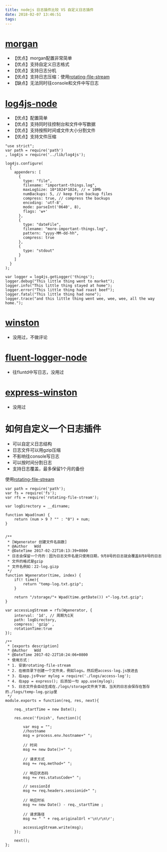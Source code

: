 ```yaml
---
title: nodejs 日志插件比较 VS 自定义日志插件
date: 2018-02-07 13:46:51
tags:
---
```


# [morgan](https://github.com/expressjs/morgan)
- 【优点】morgan配置非常简单
- 【优点】支持自定义日志格式
- 【优点】支持日志分机
- 【优点】支持日志压缩：使用[rotating-file-stream](https://github.com/iccicci/rotating-file-stream)
- 【缺点】无法同时往console和文件中写日志

# [log4js-node](https://github.com/nomiddlename/log4js-node)
- 【优点】配置简单
- 【优点】支持同时往控制台和文件中写数据
- 【优点】支持按照时间或文件大小分割文件
- 【优点】支持文件压缩
```
"use strict";
var path = require('path')
, log4js = require('../lib/log4js');

log4js.configure(
  {
    appenders: [
      {
        type: "file",
        filename: "important-things.log",
        maxLogSize: 10*1024*1024, // = 10Mb
        numBackups: 5, // keep five backup files
        compress: true, // compress the backups
        encoding: 'utf-8',
        mode: parseInt('0640', 8),
        flags: 'w+'
      },
      {
        type: "dateFile",
        filename: "more-important-things.log",
        pattern: "yyyy-MM-dd-hh",
        compress: true
      },
      {
        type: "stdout"
      }
    ]
  }
);

var logger = log4js.getLogger('things');
logger.debug("This little thing went to market");
logger.info("This little thing stayed at home");
logger.error("This little thing had roast beef");
logger.fatal("This little thing had none");
logger.trace("and this little thing went wee, wee, wee, all the way home.");
```

# [winston](https://github.com/winstonjs/winston)
- 没用过，不做评论

# [fluent-logger-node](https://github.com/fluent/fluent-logger-node)
- 往fluntd中写日志，没用过

# [express-winston](https://github.com/bithavoc/express-winston)
- 没用过

# 如何自定义一个日志插件
- 可以自定义日志结构
- 日志文件可以用gzip压缩
- 不影响往console写日志
- 可以按时间分割日志
- 支持日志覆盖，最多保留1个月的备份

使用[rotating-file-stream](https://github.com/iccicci/rotating-file-stream)
```
var path = require('path');
var fs = require('fs');
var rfs = require('rotating-file-stream');

var logDirectory = __dirname;

function Wpad(num) {
    return (num > 9 ? "" : "0") + num;
}


/**
 * [Wgenerator 创建文件名函数]
 * @Author   Wdd
 * @DateTime 2017-02-22T10:13:39+0800
 * 日志会保留一个月的：因为日志文件名是只使用日期，9月8号的日志就会覆盖8月8号的日志
 * 文件的格式是gzip
 * 文件名例如：22-log.gizp
 */
function Wgenerator(time, index) {
    if(! time){
        return "temp-log.txt.gzip";
    }

    return "/storage/"+ Wpad(time.getDate()) +"-log.txt.gzip";
}

var accessLogStream = rfs(Wgenerator, {
    interval: '1d', // 周期为1天
    path: logDirectory,
    compress: 'gzip' ,
    rotationTime:true
});

/**
 * [exports description]
 * @Author   Wdd
 * @DateTime 2017-02-22T10:24:06+0800
 * 使用方式：
 * 1. 安装rotating-file-stream
 * 2. 在根目录下创建一个文件夹，例如logs。然后把access-log.js放进去
 * 3. 在app.js中var mylog = require('./logs/access-log');
 * 4. 在app = express(); 后添加一句 app.use(mylog);
 * 5. 日志文件会自动生成在./logs/storage文件夹下面，当天的日志会保存在暂存的./logs/temp-log.gzip里
 */
module.exports = function(req, res, next){

	req._startTime = new Date();

	res.once('finish', function(){

		var msg = "";
		//hostname
		msg = process.env.hostname+" ";

		// 时间
		msg += new Date()+" ";

		// 请求方式
		msg += req.method+" ";

		// 响应状态码
		msg += res.statusCode+" ";

		// sessionId
		msg += req.headers.sessionid+" ";

		// 响应时长
		msg += new Date() - req._startTime ;

		// 请求路径
		msg += " " + req.originalUrl +'\n\r\n\r';

		accessLogStream.write(msg);
	});

	next();
};

```


